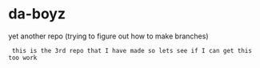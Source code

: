 # da-boyz
yet another repo (trying to figure out how to make branches)
```
 this is the 3rd repo that I have made so lets see if I can get this too work
 ```